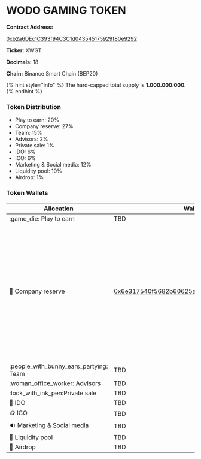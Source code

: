 # WODO GAMING TOKEN

**Contract Address:**&#x20;

[0xb2a6DEc1C393f94C3C1d043545175929f80e9292](https://bscscan.com/address/0xb2a6DEc1C393f94C3C1d043545175929f80e9292)

**Ticker:** XWGT

**Decimals:** 18

**Chain:** Binance Smart Chain (BEP20)

{% hint style="info" %}
The hard-capped total supply is **1.000.000.000.**
{% endhint %}

### **Token Distribution**

* Play to earn: 20%&#x20;
* Company reserve: 27%&#x20;
* Team: 15%&#x20;
* Advisors: 2%&#x20;
* Private sale: 1%&#x20;
* IDO: 6%&#x20;
* ICO: 6%&#x20;
* Marketing & Social media: 12%&#x20;
* Liquidity pool: 10%&#x20;
* Airdrop: 1%

### Token Wallets

| Allocation                                 | Wallet                                                                                                               | Lock                                                                                                                                                                                                                   |
| ------------------------------------------ | -------------------------------------------------------------------------------------------------------------------- | ---------------------------------------------------------------------------------------------------------------------------------------------------------------------------------------------------------------------- |
| :game\_die: Play to earn                   | TBD                                                                                                                  |                                                                                                                                                                                                                        |
| :briefcase: Company reserve                | [0x6e317540f5682b60625aAf548D83D4F917F74Fb1](https://bscscan.com/address/0x6e317540f5682b60625aAf548D83D4F917F74Fb1) | <p><strong><code>Locked for 15 months</code></strong> </p><p><strong></strong><br><strong>Release Date:</strong>  01 April , 2023<br><strong>Vesting:</strong> Released over 2 years once the locking is released.</p> |
|                                            |                                                                                                                      |                                                                                                                                                                                                                        |
| :people\_with\_bunny\_ears\_partying: Team | TBD                                                                                                                  |                                                                                                                                                                                                                        |
| :woman\_office\_worker: Advisors           | TBD                                                                                                                  |                                                                                                                                                                                                                        |
| :lock\_with\_ink\_pen:Private sale         | TBD                                                                                                                  |                                                                                                                                                                                                                        |
| :purse: IDO                                | TBD                                                                                                                  |                                                                                                                                                                                                                        |
| :coin: ICO                                 | TBD                                                                                                                  |                                                                                                                                                                                                                        |
| :sound: Marketing & Social media           | TBD                                                                                                                  |                                                                                                                                                                                                                        |
| :8ball: Liquidity pool                     | TBD                                                                                                                  |                                                                                                                                                                                                                        |
| :gift: Airdrop                             | TBD                                                                                                                  |                                                                                                                                                                                                                        |

